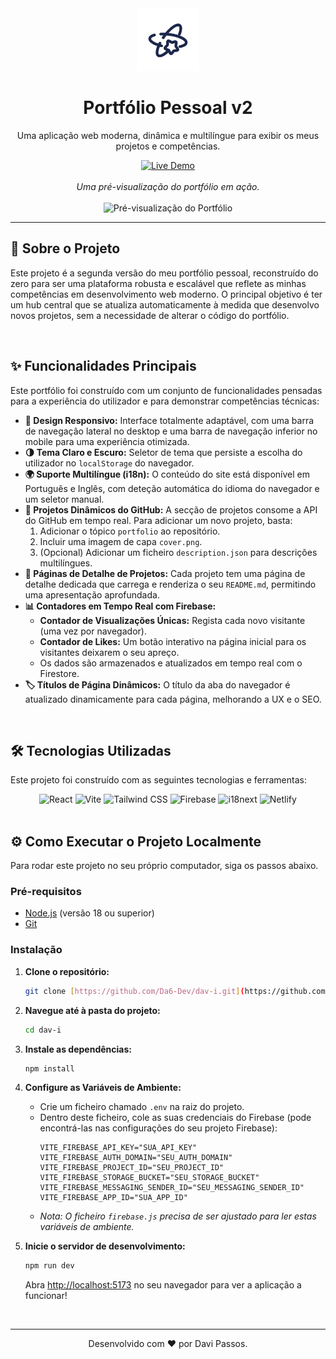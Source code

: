 <div align="center">
  <img src="https://github.com/Da6-Dev/Dav.I-Portifolio/blob/master/public/apple-touch-icon.png?raw=true" alt="Logo" width="100">
  <h1><b>Portfólio Pessoal v2</b></h1>
  <p>Uma aplicação web moderna, dinâmica e multilíngue para exibir os meus projetos e competências.</p>
  
  <a href="[LINK_PARA_O_SEU_SITE_AQUI]">
    <img src="https://img.shields.io/badge/Ver%20Ao%20Vivo-%233b82f6?style=for-the-badge&logo=netlify&logoColor=white" alt="Live Demo">
  </a>
</div>

<br>

<div align="center">
  <em>Uma pré-visualização do portfólio em ação.</em>
  <br><br>
  <img src="[LINK_PARA_A_IMAGEM_OU_GIF_AQUI]" alt="Pré-visualização do Portfólio">
</div>

---

## 🚀 Sobre o Projeto

Este projeto é a segunda versão do meu portfólio pessoal, reconstruído do zero para ser uma plataforma robusta e escalável que reflete as minhas competências em desenvolvimento web moderno. O principal objetivo é ter um hub central que se atualiza automaticamente à medida que desenvolvo novos projetos, sem a necessidade de alterar o código do portfólio.

<br>

## ✨ Funcionalidades Principais

Este portfólio foi construído com um conjunto de funcionalidades pensadas para a experiência do utilizador e para demonstrar competências técnicas:

* **🎨 Design Responsivo:** Interface totalmente adaptável, com uma barra de navegação lateral no desktop e uma barra de navegação inferior no mobile para uma experiência otimizada.
* **🌗 Tema Claro e Escuro:** Seletor de tema que persiste a escolha do utilizador no `localStorage` do navegador.
* **🌍 Suporte Multilíngue (i18n):** O conteúdo do site está disponível em Português e Inglês, com deteção automática do idioma do navegador e um seletor manual.
* **🔗 Projetos Dinâmicos do GitHub:** A secção de projetos consome a API do GitHub em tempo real. Para adicionar um novo projeto, basta:
    1.  Adicionar o tópico `portfolio` ao repositório.
    2.  Incluir uma imagem de capa `cover.png`.
    3.  (Opcional) Adicionar um ficheiro `description.json` para descrições multilíngues.
* **📄 Páginas de Detalhe de Projetos:** Cada projeto tem uma página de detalhe dedicada que carrega e renderiza o seu `README.md`, permitindo uma apresentação aprofundada.
* **📊 Contadores em Tempo Real com Firebase:**
    * **Contador de Visualizações Únicas:** Regista cada novo visitante (uma vez por navegador).
    * **Contador de Likes:** Um botão interativo na página inicial para os visitantes deixarem o seu apreço.
    * Os dados são armazenados e atualizados em tempo real com o Firestore.
* **🏷️ Títulos de Página Dinâmicos:** O título da aba do navegador é atualizado dinamicamente para cada página, melhorando a UX e o SEO.

<br>

## 🛠️ Tecnologias Utilizadas

Este projeto foi construído com as seguintes tecnologias e ferramentas:

<div align="center">
  <img src="https://img.shields.io/badge/React-20232A?style=for-the-badge&logo=react&logoColor=61DAFB" alt="React">
  <img src="https://img.shields.io/badge/Vite-646CFF?style=for-the-badge&logo=vite&logoColor=white" alt="Vite">
  <img src="https://img.shields.io/badge/Tailwind_CSS-38B2AC?style=for-the-badge&logo=tailwind-css&logoColor=white" alt="Tailwind CSS">
  <img src="https://img.shields.io/badge/Firebase-FFCA28?style=for-the-badge&logo=firebase&logoColor=black" alt="Firebase">
  <img src="https://img.shields.io/badge/i18next-26A69A?style=for-the-badge&logo=i18next&logoColor=white" alt="i18next">
  <img src="https://img.shields.io/badge/Netlify-00C7B7?style=for-the-badge&logo=netlify&logoColor=white" alt="Netlify">
</div>

<br>

## ⚙️ Como Executar o Projeto Localmente

Para rodar este projeto no seu próprio computador, siga os passos abaixo.

### Pré-requisitos
* [Node.js](https://nodejs.org/) (versão 18 ou superior)
* [Git](https://git-scm.com/)

### Instalação

1.  **Clone o repositório:**
    ```bash
    git clone [https://github.com/Da6-Dev/dav-i.git](https://github.com/Da6-Dev/dav-i.git)
    ```

2.  **Navegue até à pasta do projeto:**
    ```bash
    cd dav-i
    ```

3.  **Instale as dependências:**
    ```bash
    npm install
    ```

4.  **Configure as Variáveis de Ambiente:**
    * Crie um ficheiro chamado `.env` na raiz do projeto.
    * Dentro deste ficheiro, cole as suas credenciais do Firebase (pode encontrá-las nas configurações do seu projeto Firebase):
        ```
        VITE_FIREBASE_API_KEY="SUA_API_KEY"
        VITE_FIREBASE_AUTH_DOMAIN="SEU_AUTH_DOMAIN"
        VITE_FIREBASE_PROJECT_ID="SEU_PROJECT_ID"
        VITE_FIREBASE_STORAGE_BUCKET="SEU_STORAGE_BUCKET"
        VITE_FIREBASE_MESSAGING_SENDER_ID="SEU_MESSAGING_SENDER_ID"
        VITE_FIREBASE_APP_ID="SUA_APP_ID"
        ```
    * *Nota: O ficheiro `firebase.js` precisa de ser ajustado para ler estas variáveis de ambiente.*

5.  **Inicie o servidor de desenvolvimento:**
    ```bash
    npm run dev
    ```
    Abra [http://localhost:5173](http://localhost:5173) no seu navegador para ver a aplicação a funcionar!

<br>

---

<p align="center">
  Desenvolvido com ❤️ por Davi Passos.
</p>